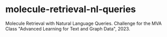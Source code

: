 # molecule-retrieval-nl-queries
Molecule Retrieval with Natural Language Queries. Challenge for the MVA Class "Advanced Learning for Text and Graph Data", 2023.
